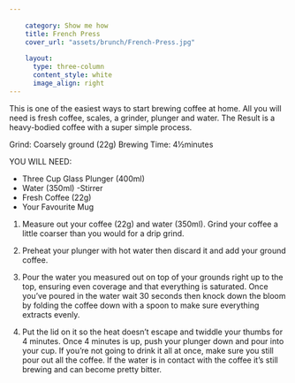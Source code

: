 ```yaml
---
    
    category: Show me how
    title: French Press
    cover_url: "assets/brunch/French-Press.jpg"
    
    layout:
      type: three-column
      content_style: white
      image_align: right
---
```


This is one of the easiest ways to start brewing coffee at home. All you will need is fresh coffee, scales, a grinder, plunger and water. The Result is a heavy-bodied coffee with a super simple process.


Grind: Coarsely ground (22g)
Brewing Time: 4½minutes 

YOU WILL NEED:
- Three Cup Glass Plunger (400ml)
- Water (350ml)
-Stirrer
- Fresh Coffee (22g)
- Your Favourite Mug

1. Measure out your coffee (22g) and water (350ml). Grind your coffee a little coarser than you would for a drip grind.

2. Preheat your plunger with hot water then discard it and add your ground coffee.

3. Pour the water you measured out on top of your grounds right up to the top, ensuring even coverage and that everything is saturated. Once you’ve poured in the water wait 30 seconds then knock down the bloom by folding the coffee down with a spoon to make sure everything extracts evenly. 

4. Put the lid on it so the heat doesn’t escape and twiddle your thumbs for 4 minutes. Once 4 minutes is up, push your plunger down and pour into your cup. If you’re not going to drink it all at once, make sure you still pour out all the coffee.  If the water is in contact with the coffee it’s still brewing and can become pretty bitter.  
